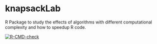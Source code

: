 # knapsackLab
R Package to study the effects of algorithms with different computational complexity and how to speedup R code.

 <!-- badges: start -->
  [![R-CMD-check](https://github.com/yemimorrison/knapsackLab/actions/workflows/R-CMD-check.yaml/badge.svg)](https://github.com/yemimorrison/knapsackLab/actions/workflows/R-CMD-check.yaml)
  <!-- badges: end -->